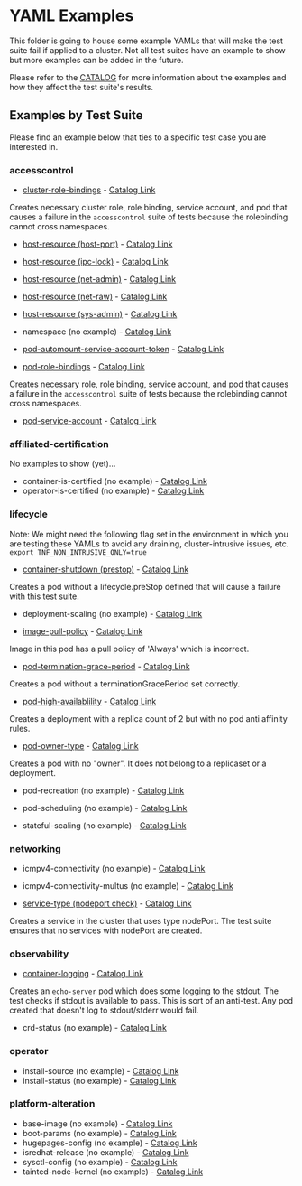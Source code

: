 <!-- markdownlint-disable line-length no-bare-urls -->
# YAML Examples

This folder is going to house some example YAMLs that will make the test suite fail if applied to a cluster.  Not all test suites have an example to show but more examples can be added in the future.

Please refer to the [CATALOG](https://github.com/test-network-function/test-network-function/blob/main/CATALOG.md) for more information about the examples and how they affect the test suite's results.

## Examples by Test Suite

Please find an example below that ties to a specific test case you are interested in.

### accesscontrol

* [cluster-role-bindings](examples/accesscontrol/clusterRoleBinding.yaml) - [Catalog Link](https://github.com/test-network-function/test-network-function/blob/main/CATALOG.md#cluster-role-bindings)

Creates necessary cluster role, role binding, service account, and pod that causes a failure in the `accesscontrol` suite of tests because the rolebinding cannot cross namespaces.

* [host-resource (host-port)](examples/accesscontrol/hostPortPod.yaml) - [Catalog Link](https://github.com/test-network-function/test-network-function/blob/main/CATALOG.md#host-resource)
* [host-resource (ipc-lock)](examples/accesscontrol/ipcLockPod.yaml) - [Catalog Link](https://github.com/test-network-function/test-network-function/blob/main/CATALOG.md#host-resource)
* [host-resource (net-admin)](examples/accesscontrol/netAdminPod.yaml) - [Catalog Link](https://github.com/test-network-function/test-network-function/blob/main/CATALOG.md#host-resource)
* [host-resource (net-raw)](examples/accesscontrol/netRawPod.yaml) - [Catalog Link](https://github.com/test-network-function/test-network-function/blob/main/CATALOG.md#host-resource)
* [host-resource (sys-admin)](examples/accesscontrol/sysAdminPod.yaml) - [Catalog Link](https://github.com/test-network-function/test-network-function/blob/main/CATALOG.md#host-resource)

* namespace (no example) - [Catalog Link](https://github.com/test-network-function/test-network-function/blob/main/CATALOG.md#namespace)

* [pod-automount-service-account-token](examples/accesscontrol/serviceAccountTokenPod.yaml) - [Catalog Link](https://github.com/test-network-function/test-network-function/blob/main/CATALOG.md#pod-automount-service-account-token)

* [pod-role-bindings](examples/accesscontrol/podRoleBinding.yaml) - [Catalog Link](https://github.com/test-network-function/test-network-function/blob/main/CATALOG.md#pod-role-bindings)

Creates necessary role, role binding, service account, and pod that causes a failure in the `accesscontrol` suite of tests because the rolebinding cannot cross namespaces.

* [pod-service-account](examples/accesscontrol/serviceAccountPod.yaml) - [Catalog Link](https://github.com/test-network-function/test-network-function/blob/main/CATALOG.md#pod-service-account)

### affiliated-certification

No examples to show (yet)…

* container-is-certified (no example) - [Catalog Link](https://github.com/test-network-function/test-network-function/blob/main/CATALOG.md#container-is-certified)
* operator-is-certified (no example) - [Catalog Link](https://github.com/test-network-function/test-network-function/blob/main/CATALOG.md#operator-is-certified)

### lifecycle

Note: We might need the following flag set in the environment in which you are testing these YAMLs to avoid any draining, cluster-intrusive issues, etc.
`export TNF_NON_INTRUSIVE_ONLY=true`

* [container-shutdown (prestop)](examples/lifecycle/preStop.yaml) - [Catalog Link](https://github.com/test-network-function/test-network-function/blob/main/CATALOG.md#container-shutdown)

Creates a pod without a lifecycle.preStop defined that will cause a failure with this test suite.

* deployment-scaling (no example) - [Catalog Link](https://github.com/test-network-function/test-network-function/blob/main/CATALOG.md#deployment-scaling)

* [image-pull-policy](examples/lifecycle/imagePullPolicy.yaml) - [Catalog Link](https://github.com/test-network-function/test-network-function/blob/main/CATALOG.md#image-pull-policy)

Image in this pod has a pull policy of 'Always' which is incorrect.

* [pod-termination-grace-period](examples/lifecycle/terminationGracePeriod.yaml) - [Catalog Link](https://github.com/test-network-function/test-network-function/blob/main/CATALOG.md#pod-termination-grace-period)

Creates a pod without a terminationGracePeriod set correctly.

* [pod-high-availablility](examples/lifecycle/highAvailability.yaml) - [Catalog Link](https://github.com/test-network-function/test-network-function/blob/main/CATALOG.md#pod-high-availability)

Creates a deployment with a replica count of 2 but with no pod anti affinity rules.

* [pod-owner-type](examples/lifecycle/podOwnerType.yaml) - [Catalog Link](https://github.com/test-network-function/test-network-function/blob/main/CATALOG.md#pod-owner-type)

Creates a pod with no "owner".  It does not belong to a replicaset or a deployment.

* pod-recreation (no example) - [Catalog Link](https://github.com/test-network-function/test-network-function/blob/main/CATALOG.md#pod-recreation)

* pod-scheduling (no example) - [Catalog Link](https://github.com/test-network-function/test-network-function/blob/main/CATALOG.md#pod-scheduling)

* stateful-scaling (no example) - [Catalog Link](https://github.com/test-network-function/test-network-function/blob/main/CATALOG.md#statefulset-scaling)

### networking

* icmpv4-connectivity (no example) - [Catalog Link](https://github.com/test-network-function/test-network-function/blob/main/CATALOG.md#icmpv4-connectivity)

* icmpv4-connectivity-multus (no example) - [Catalog Link](https://github.com/test-network-function/test-network-function/blob/main/CATALOG.md#icmpv4-connectivity-multus)

* [service-type (nodeport check)](examples/networking/nodeport.yaml) - [Catalog Link](https://github.com/test-network-function/test-network-function/blob/main/CATALOG.md#service-type)

Creates a service in the cluster that uses type nodePort.  The test suite ensures that no services with nodePort are created.

### observability

* [container-logging](examples/observability/logging.yaml) - [Catalog Link](https://github.com/test-network-function/test-network-function/blob/main/CATALOG.md#container-logging)

Creates an `echo-server` pod which does some logging to the stdout.  The test checks if stdout is available to pass.  This is sort of an anti-test.  Any pod created that doesn't log to stdout/stderr would fail.

* crd-status (no example) - [Catalog Link](https://github.com/test-network-function/test-network-function/blob/main/CATALOG.md#crd-status)

### operator

* install-source (no example) - [Catalog Link](https://github.com/test-network-function/test-network-function/blob/main/CATALOG.md#install-source)
* install-status (no example) - [Catalog Link](https://github.com/test-network-function/test-network-function/blob/main/CATALOG.md#install-status)

### platform-alteration

* base-image (no example) - [Catalog Link](https://github.com/test-network-function/test-network-function/blob/main/CATALOG.md#base-image)
* boot-params (no example) - [Catalog Link](https://github.com/test-network-function/test-network-function/blob/main/CATALOG.md#boot-params)
* hugepages-config (no example) - [Catalog Link](https://github.com/test-network-function/test-network-function/blob/main/CATALOG.md#hugepages-config)
* isredhat-release (no example) - [Catalog Link](https://github.com/test-network-function/test-network-function/blob/main/CATALOG.md#isredhat-release)
* sysctl-config (no example) - [Catalog Link](https://github.com/test-network-function/test-network-function/blob/main/CATALOG.md#sysctl-config)
* tainted-node-kernel (no example) - [Catalog Link](https://github.com/test-network-function/test-network-function/blob/main/CATALOG.md#tainted-node-kernel)
